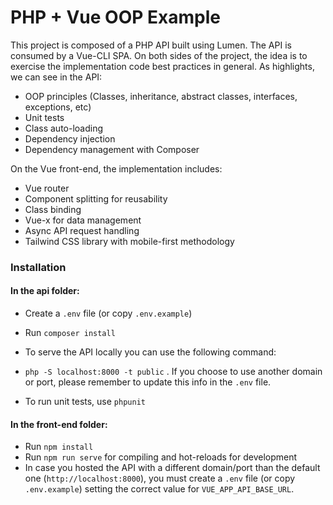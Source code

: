 # PHP + Vue OOP Example

This project is composed of a PHP API built using Lumen. The API is consumed by a Vue-CLI SPA. On both sides of the project, the idea is to exercise the implementation code best practices in general. As highlights, we can see in the API:
- OOP principles (Classes, inheritance, abstract classes, interfaces, exceptions, etc)
- Unit tests
- Class auto-loading
- Dependency injection
- Dependency management with Composer

On the Vue front-end, the implementation includes:
- Vue router
- Component splitting for reusability
- Class binding
- Vue-x for data management
- Async API request handling
- Tailwind CSS library with mobile-first methodology


### Installation

#### In the api folder:
- Create a `.env` file (or copy `.env.example`)
- Run `composer install`

- To serve the API locally you can use the following command:
- `php -S localhost:8000 -t public` . If you choose to use another domain or port, please remember to update this info in the `.env` file.
- To run unit tests, use `phpunit`

#### In the front-end folder:
- Run `npm install`
- Run `npm run serve` for compiling and hot-reloads for development
- In case you hosted the API with a different domain/port than the default one (`http://localhost:8000`), you must create a `.env` file (or copy `.env.example`) setting the correct value for `VUE_APP_API_BASE_URL`.

